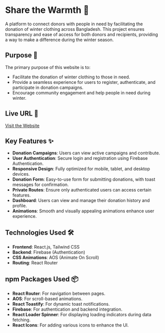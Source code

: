 # Share the Warmth 💙

A platform to connect donors with people in need by facilitating the donation of winter clothing across Bangladesh. This project ensures transparency and ease of access for both donors and recipients, providing a way to make a difference during the winter season.

## Purpose 🎯

The primary purpose of this website is to:
- Facilitate the donation of winter clothing to those in need.
- Provide a seamless experience for users to register, authenticate, and participate in donation campaigns.
- Encourage community engagement and help people in need during winter.

## Live URL 🔗

[Visit the Website](#)  

## Key Features ✨

- **Donation Campaigns**: Users can view active campaigns and contribute.
- **User Authentication**: Secure login and registration using Firebase Authentication.
- **Responsive Design**: Fully optimized for mobile, tablet, and desktop devices.
- **Donation Form**: Easy-to-use form for submitting donations, with toast messages for confirmation.
- **Private Routes**: Ensure only authenticated users can access certain features.
- **Dashboard**: Users can view and manage their donation history and profile.
- **Animations**: Smooth and visually appealing animations enhance user experience.

## Technologies Used 🛠️

- **Frontend**: React.js, Tailwind CSS
- **Backend**: Firebase (Authentication)
- **CSS Animations**: AOS (Animate On Scroll)
- **Routing**: React Router

## npm Packages Used 📦  
- **React Router**: For navigation between pages.  
- **AOS**: For scroll-based animations.  
- **React Toastify**: For dynamic toast notifications.  
- **Firebase**: For authentication and backend integration.  
- **React Loader Spinner**: For displaying loading indicators during data fetching.  
- **React Icons**: For adding various icons to enhance the UI.  


